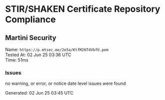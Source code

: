 # STIR/SHAKEN Certificate Repository Compliance

## Martini Security

Name: `https://p.mtsec.me/2e5a/KtfM26TdVbfU.pem`\
Tested At: 02 Jun 25 03:36 UTC\
Time: 51ms

### Issues

no warning, or error, or notice date level issues were found

Generated: 02 Jun 25 03:45 UTC